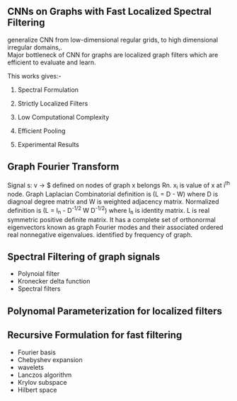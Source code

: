 CNNs on Graphs with Fast Localized Spectral Filtering
----------------------------------------
generalize CNN from low-dimensional regular grids, to high dimensional irregular domains,.   
Major bottleneck of CNN for graphs are localized graph filters which are efficient to evaluate and learn.    

This works gives:-
1. Spectral Formulation     

2. Strictly Localized Filters    

3. Low Computational Complexity 

4. Efficient Pooling  

5. Experimental Results

Graph Fourier Transform
----------------------
Signal s: v -> $ defined on nodes of graph x belongs R<super>n</super>. x<sub>i</sub> is value of x at i<sup>th</sup> node. 
Graph Laplacian 
Combinatorial definition is (L = D - W) where D is diagnoal degree matrix and W is weighted adjacency matrix. 
Normalized definition is (L = I<sub>n</sub> - D<sup>-1/2</sup> W D<sup>-1/2</sup>) where I<sub>n</sub> is identity matrix. L is real symmetric positive definite matrix. It has a complete set of orthonormal eigenvectors known as graph Fourier modes and their associated ordered real nonnegative eigenvalues. identified by frequency of graph.   

Spectral Filtering of graph signals
---------------------------------
* Polynoial filter
* Kronecker delta function
* Spectral filters


Polynomal Parameterization for localized filters
--------------------------------------

Recursive Formulation for fast filtering
------------------------ 
* Fourier basis
* Chebyshev expansion
* wavelets
* Lanczos algorithm
* Krylov subspace
* Hilbert space

